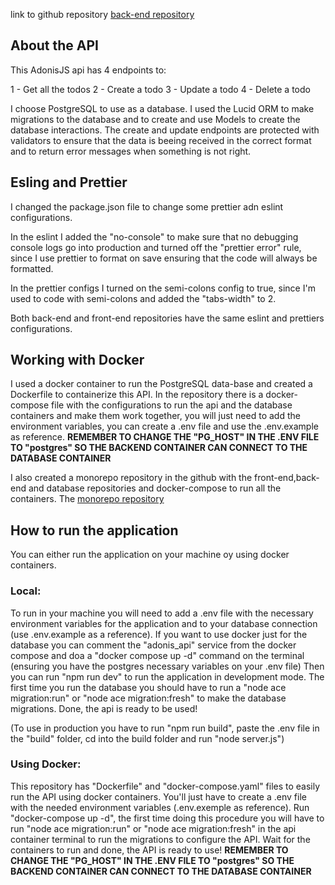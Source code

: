 link to github repository [back-end repository](https://github.com/KaduViana1/corelab-api)

## About the API

This AdonisJS api has 4 endpoints to:

1 - Get all the todos
2 - Create a todo
3 - Update a todo
4 - Delete a todo

I choose PostgreSQL to use as a database.
I used the Lucid ORM to make migrations to the database and to create and use Models to create the database interactions.
The create and update endpoints are protected with validators to ensure that the data is beeing received in the correct format and to return error messages when something is not right.

## Esling and Prettier

I changed the package.json file to change some prettier adn eslint configurations.

In the eslint I added the "no-console" to make sure that no debugging console logs go into production and turned off the "prettier error" rule, since I use prettier to format on save ensuring that the code will always be formatted.

In the prettier configs I turned on the semi-colons config to true, since I'm used to code with semi-colons and added the "tabs-width" to 2.

Both back-end and front-end repositories have the same eslint and prettiers configurations.

## Working with Docker

I used a docker container to run the PostgreSQL data-base and created a Dockerfile to containerize this API.
In the repository there is a docker-compose file with the configurations to run the api and the database containers and make them work together, you will just need to add the environment variables, you can create a .env file and use the .env.example as reference. **REMEMBER TO CHANGE THE "PG_HOST" IN THE .ENV FILE TO "postgres" SO THE BACKEND CONTAINER CAN CONNECT TO THE DATABASE CONTAINER**

I also created a monorepo repository in the github with the front-end,back-end and database repositories and docker-compose to run all the containers.
The [monorepo repository](https://github.com/KaduViana1/corelab-monorepo)

## How to run the application

You can either run the application on your machine oy using docker containers.

### Local:

To run in your machine you will need to add a .env file with the necessary environment variables for the application and to your database connection (use .env.example as a reference).
If you want to use docker just for the database you can comment the "adonis_api" service from the docker compose and doa a "docker compose up -d" command on the terminal (ensuring you have the postgres necessary variables on your .env file)
Then you can run "npm run dev" to run the application in development mode. The first time you run the database you should have to run a "node ace migration:run" or "node ace migration:fresh" to make the database migrations. Done, the api is ready to be used!

(To use in production you have to run "npm run build", paste the .env file in the "build" folder, cd into the build folder and run "node server.js")

### Using Docker:

This repository has "Dockerfile" and "docker-compose.yaml" files to easily run the API using docker containers.
You'll just have to create a .env file with the needed environment variables (.env.exemple as reference).
Run "docker-compose up -d", the first time doing this procedure you will have to run "node ace migration:run" or "node ace migration:fresh" in the api container terminal to run the migrations to configure the API. Wait for the containers to run and done, the API is ready to use!
**REMEMBER TO CHANGE THE "PG_HOST" IN THE .ENV FILE TO "postgres" SO THE BACKEND CONTAINER CAN CONNECT TO THE DATABASE CONTAINER**
